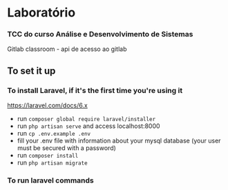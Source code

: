 # Laboratório
###  TCC do curso Análise e Desenvolvimento de Sistemas
Gitlab classroom - api de acesso ao gitlab

## To set it up
### To install Laravel, if it's the first time you're using it
https://laravel.com/docs/6.x
* run `composer global require laravel/installer`
* run `php artisan serve` and access localhost:8000
* run `cp .env.example .env`
* fill your .env file with information about your mysql database (your user must be secured with a password) 
* run `composer install`
* run `php artisan migrate`

### To run laravel commands
